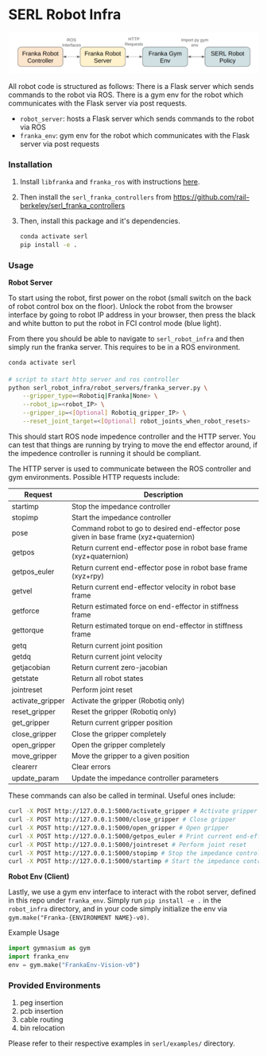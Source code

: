 # SERL Robot Infra
![](../docs/images/robot_infra_interfaces.png)

All robot code is structured as follows:
There is a Flask server which sends commands to the robot via ROS. There is a gym env for the robot which communicates with the Flask server via post requests.

- `robot_server`: hosts a Flask server which sends commands to the robot via ROS
- `franka_env`: gym env for the robot which communicates with the Flask server via post requests


### Installation

1. Install `libfranka` and `franka_ros` with instructions [here](https://frankaemika.github.io/docs/requirements.html).

2. Then install the `serl_franka_controllers` from https://github.com/rail-berkeley/serl_franka_controllers

3. Then, install this package and it's dependencies.
    ```bash
    conda activate serl
    pip install -e .
    ```

### Usage

**Robot Server**

To start using the robot, first power on the robot (small switch on the back of robot control box on the floor). Unlock the robot from the browser interface by going to robot IP address in your browser, then press the black and white button to put the robot in FCI control mode (blue light).

From there you should be able to navigate to `serl_robot_infra` and then simply run the franka server. This requires to be in a ROS environment.

```bash
conda activate serl

# script to start http server and ros controller
python serl_robot_infra/robot_servers/franka_server.py \
    --gripper_type=<Robotiq|Franka|None> \
    --robot_ip=<robot_IP> \
    --gripper_ip=<[Optional] Robotiq_gripper_IP> \
    --reset_joint_target=<[Optional] robot_joints_when_robot_resets>
```

This should start ROS node impedence controller and the HTTP server. You can test that things are running by trying to move the end effector around, if the impedence controller is running it should be compliant.

The HTTP server is used to communicate between the ROS controller and gym environments. Possible HTTP requests include:

| Request | Description |
| --- | --- |
| startimp | Stop the impedance controller |
| stopimp | Start the impedance controller |
| pose | Command robot to go to desired end-effector pose given in base frame (xyz+quaternion) |
| getpos | Return current end-effector pose in robot base frame (xyz+quaternion)|
| getpos_euler | Return current end-effector pose in robot base frame (xyz+rpy)|
| getvel | Return current end-effector velocity in robot base frame |
| getforce | Return estimated force on end-effector in stiffness frame |
| gettorque | Return estimated torque on end-effector in stiffness frame |
| getq | Return current joint position |
| getdq | Return current joint velocity |
| getjacobian | Return current zero-jacobian |
| getstate | Return all robot states |
| jointreset | Perform joint reset |
| activate_gripper | Activate the gripper (Robotiq only) |
| reset_gripper | Reset the gripper (Robotiq only) |
| get_gripper | Return current gripper position |
| close_gripper | Close the gripper completely |
| open_gripper | Open the gripper completely |
| move_gripper | Move the gripper to a given position |
| clearerr | Clear errors |
| update_param | Update the impedance controller parameters |

These commands can also be called in terminal. Useful ones include:
```bash
curl -X POST http://127.0.0.1:5000/activate_gripper # Activate gripper
curl -X POST http://127.0.0.1:5000/close_gripper # Close gripper
curl -X POST http://127.0.0.1:5000/open_gripper # Open gripper
curl -X POST http://127.0.0.1:5000/getpos_euler # Print current end-effector pose
curl -X POST http://127.0.0.1:5000/jointreset # Perform joint reset
curl -X POST http://127.0.0.1:5000/stopimp # Stop the impedance controller
curl -X POST http://127.0.0.1:5000/startimp # Start the impedance controller (**Only run this after stopimp**)
```

**Robot Env (Client)**

Lastly, we use a gym env interface to interact with the robot server, defined in this repo under `franka_env`. Simply run `pip install -e .` in the `robot_infra` directory, and in your code simply initialize the env via `gym.make("Franka-{ENVIRONMENT NAME}-v0)`.

Example Usage
```py
import gymnasium as gym
import franka_env
env = gym.make("FrankaEnv-Vision-v0")
```

### Provided Environments

1. peg insertion
2. pcb insertion
3. cable routing
4. bin relocation

Please refer to their respective examples in `serl/examples/` directory.
